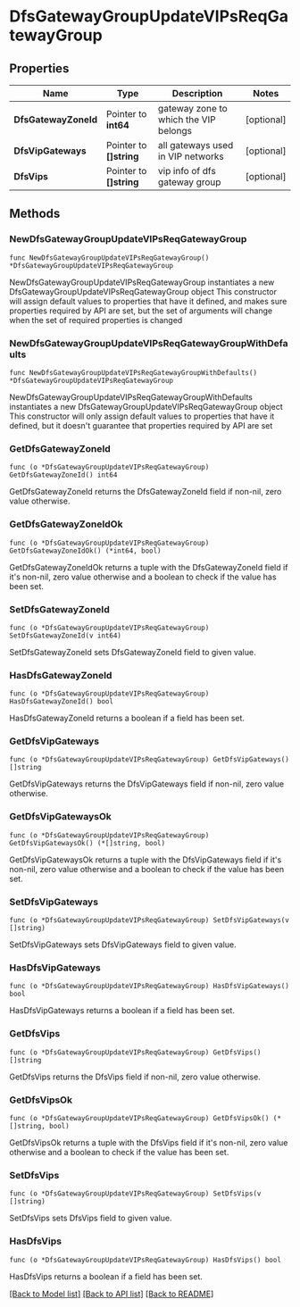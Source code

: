# DfsGatewayGroupUpdateVIPsReqGatewayGroup

## Properties

Name | Type | Description | Notes
------------ | ------------- | ------------- | -------------
**DfsGatewayZoneId** | Pointer to **int64** | gateway zone to which the VIP belongs | [optional] 
**DfsVipGateways** | Pointer to **[]string** | all gateways used in VIP networks | [optional] 
**DfsVips** | Pointer to **[]string** | vip info of dfs gateway group | [optional] 

## Methods

### NewDfsGatewayGroupUpdateVIPsReqGatewayGroup

`func NewDfsGatewayGroupUpdateVIPsReqGatewayGroup() *DfsGatewayGroupUpdateVIPsReqGatewayGroup`

NewDfsGatewayGroupUpdateVIPsReqGatewayGroup instantiates a new DfsGatewayGroupUpdateVIPsReqGatewayGroup object
This constructor will assign default values to properties that have it defined,
and makes sure properties required by API are set, but the set of arguments
will change when the set of required properties is changed

### NewDfsGatewayGroupUpdateVIPsReqGatewayGroupWithDefaults

`func NewDfsGatewayGroupUpdateVIPsReqGatewayGroupWithDefaults() *DfsGatewayGroupUpdateVIPsReqGatewayGroup`

NewDfsGatewayGroupUpdateVIPsReqGatewayGroupWithDefaults instantiates a new DfsGatewayGroupUpdateVIPsReqGatewayGroup object
This constructor will only assign default values to properties that have it defined,
but it doesn't guarantee that properties required by API are set

### GetDfsGatewayZoneId

`func (o *DfsGatewayGroupUpdateVIPsReqGatewayGroup) GetDfsGatewayZoneId() int64`

GetDfsGatewayZoneId returns the DfsGatewayZoneId field if non-nil, zero value otherwise.

### GetDfsGatewayZoneIdOk

`func (o *DfsGatewayGroupUpdateVIPsReqGatewayGroup) GetDfsGatewayZoneIdOk() (*int64, bool)`

GetDfsGatewayZoneIdOk returns a tuple with the DfsGatewayZoneId field if it's non-nil, zero value otherwise
and a boolean to check if the value has been set.

### SetDfsGatewayZoneId

`func (o *DfsGatewayGroupUpdateVIPsReqGatewayGroup) SetDfsGatewayZoneId(v int64)`

SetDfsGatewayZoneId sets DfsGatewayZoneId field to given value.

### HasDfsGatewayZoneId

`func (o *DfsGatewayGroupUpdateVIPsReqGatewayGroup) HasDfsGatewayZoneId() bool`

HasDfsGatewayZoneId returns a boolean if a field has been set.

### GetDfsVipGateways

`func (o *DfsGatewayGroupUpdateVIPsReqGatewayGroup) GetDfsVipGateways() []string`

GetDfsVipGateways returns the DfsVipGateways field if non-nil, zero value otherwise.

### GetDfsVipGatewaysOk

`func (o *DfsGatewayGroupUpdateVIPsReqGatewayGroup) GetDfsVipGatewaysOk() (*[]string, bool)`

GetDfsVipGatewaysOk returns a tuple with the DfsVipGateways field if it's non-nil, zero value otherwise
and a boolean to check if the value has been set.

### SetDfsVipGateways

`func (o *DfsGatewayGroupUpdateVIPsReqGatewayGroup) SetDfsVipGateways(v []string)`

SetDfsVipGateways sets DfsVipGateways field to given value.

### HasDfsVipGateways

`func (o *DfsGatewayGroupUpdateVIPsReqGatewayGroup) HasDfsVipGateways() bool`

HasDfsVipGateways returns a boolean if a field has been set.

### GetDfsVips

`func (o *DfsGatewayGroupUpdateVIPsReqGatewayGroup) GetDfsVips() []string`

GetDfsVips returns the DfsVips field if non-nil, zero value otherwise.

### GetDfsVipsOk

`func (o *DfsGatewayGroupUpdateVIPsReqGatewayGroup) GetDfsVipsOk() (*[]string, bool)`

GetDfsVipsOk returns a tuple with the DfsVips field if it's non-nil, zero value otherwise
and a boolean to check if the value has been set.

### SetDfsVips

`func (o *DfsGatewayGroupUpdateVIPsReqGatewayGroup) SetDfsVips(v []string)`

SetDfsVips sets DfsVips field to given value.

### HasDfsVips

`func (o *DfsGatewayGroupUpdateVIPsReqGatewayGroup) HasDfsVips() bool`

HasDfsVips returns a boolean if a field has been set.


[[Back to Model list]](../README.md#documentation-for-models) [[Back to API list]](../README.md#documentation-for-api-endpoints) [[Back to README]](../README.md)


